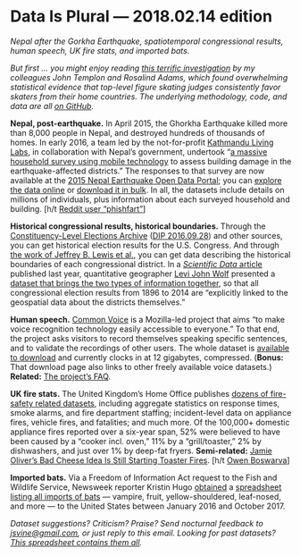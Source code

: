 Data Is Plural — 2018.02.14 edition
===================================

*Nepal after the Gorkha Earthquake, spatiotemporal congressional results, human speech, UK fire stats, and imported bats.*


*But first ... you might enjoy reading [this terrific investigation](https://www.buzzfeed.com/johntemplon/the-edge) by my colleagues John Templon and Rosalind Adams, which found overwhelming statistical evidence that top-level figure skating judges consistently favor skaters from their home countries. The underlying methodology, code, and data are all [on GitHub](https://github.com/BuzzFeedNews/2018-02-figure-skating-analysis).*


__Nepal, post-earthquake.__ In April 2015, the Ghorkha Earthquake killed more than 8,000 people in Nepal, and destroyed hundreds of thousands of homes. In early 2016, a team led by the not-for-profit [Kathmandu Living Labs](http://www.kathmandulivinglabs.org/), in collaboration with Nepal’s government, undertook “[a massive household survey using mobile technology](http://admin.myrepublica.com/the-week/story/43132/banking-on-data.html) to assess building damage in the earthquake-affected districts.” The responses to that survey are now available at the [2015 Nepal Earthquake Open Data Portal](https://opendata.klldev.org/#/about); you can [explore the data online](https://opendata.klldev.org/#/explore) or [download it in bulk](https://opendata.klldev.org/#/download). In all, the datasets include details on millions of individuals, plus information about each surveyed household and building. [h/t [Reddit user “phishfart”](https://www.reddit.com/r/datasets/comments/7v4qrt/2015_nepal_earthquake_open_data_portal/)]


__Historical congressional results, historical boundaries.__ Through the [Constituency-Level Elections Archive](http://www.electiondataarchive.org/index.html) ([DIP 2016.09.28](https://www.data-is-plural.com/archive/2016-09-28-edition)) and other sources, you can get historical election results for the U.S. Congress. And through [the work of Jeffrey B. Lewis et al.](http://cdmaps.polisci.ucla.edu/), you can get data describing the historical boundaries of each congressional district. In a [*Scientific Data* article](https://www.nature.com/articles/sdata2017108) published last year, quantitative geographer [Levi John Wolf](http://ljwolf.org/about) presented a [dataset that brings the two types of information together](https://osf.io/mjvkb/), so that all congressional election results from 1896 to 2014 are “explicitly linked to the geospatial data about the districts themselves.”


__Human speech.__ [Common Voice](https://voice.mozilla.org/) is a Mozilla-led project that aims “to make voice recognition technology easily accessible to everyone.” To that end, the project asks visitors to record themselves speaking specific sentences, and to validate the recordings of other users. The whole dataset is [available to download](https://voice.mozilla.org/data) and currently clocks in at 12 gigabytes, compressed. (__Bonus:__ That download page also links to other freely available voice datasets.) __Related:__ [The project’s FAQ](https://voice.mozilla.org/faq).


__UK fire stats.__ The United Kingdom’s Home Office publishes [dozens of fire-safety related datasets](https://www.gov.uk/government/statistical-data-sets/fire-statistics-data-tables), including aggregate statistics on response times, smoke alarms, and fire department staffing; incident-level data on appliance fires, vehicle fires, and fatalities; and much more. Of the 100,000+ domestic appliance fires reported over a six-year span, 52% were believed to have been caused by a “cooker incl. oven,” 11% by a “grill/toaster,” 2% by dishwashers, and just over 1% by deep-fat fryers. __Semi-related:__ [Jamie Oliver’s Bad Cheese Idea Is Still Starting Toaster Fires](http://nymag.com/selectall/2015/11/jamie-olivers-bad-idea-is-still-starting-fires.html). [h/t [Owen Boswarva‏](https://twitter.com/owenboswarva/status/961884995957731328)]


__Imported bats.__ Via a Freedom of Information Act request to the Fish and Wildlife Service, Newsweek reporter Kristin Hugo [obtained](http://www.strangebio.com/post/170249749601/conservationists-to-americans-please-stop-buying) a [spreadsheet listing all imports of bats](https://docs.google.com/spreadsheets/d/1gtfdz6cqoenEsuauOPDy8mKJFernuy2CFde89ukPNtE/edit) — vampire, fruit, yellow-shouldered, leaf-nosed, and more — to the United States between January 2016 and October 2017.


*Dataset suggestions? Criticism? Praise? Send nocturnal feedback to <jsvine@gmail.com>, or just reply to this email. Looking for past datasets? [This spreadsheet contains them all](https://docs.google.com/spreadsheets/d/1wZhPLMCHKJvwOkP4juclhjFgqIY8fQFMemwKL2c64vk).*